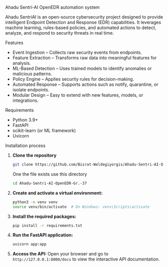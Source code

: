 Ahadu Sentri-AI OpenEDR automation system 

Ahadu SentriAI is an open-source cybersecurity project designed to provide intelligent Endpoint Detection and Response (EDR) capabilities. It leverages machine learning, rules-based policies, and automated actions to detect, analyze, and respond to security threats in real time.

Features
* Event Ingestion – Collects raw security events from endpoints.
* Feature Extraction – Transforms raw data into meaningful features for analysis.
* ML-Based Detection – Uses trained models to identify anomalies or malicious patterns.
* Policy Engine – Applies security rules for decision-making.
* Automated Response – Supports actions such as notify, quarantine, or isolate endpoints.
* Modular Design – Easy to extend with new features, models, or integrations.

Requirements

* Python 3.9+
* FastAPI
* scikit-learn (or ML framework)
* Uvicorn

Installation process 
1. **Clone the repository**
     ```bash
     git clone https://github.com/Bisrat-Weldegiyorgis/Ahadu-Sentri-AI-OpenEDR-Gr.-37.git
     ```
     One the file exists use this directory
     ```bash
     cd Ahadu-Sentri-AI-OpenEDR-Gr.-37
     ```
2. **Create and activate a virtual environment:**
   ```bash
   python3 -m venv venv
   source venv/bin/activate  # On Windows: venv\Scripts\activate
   ```

3. **Install the required packages:**
   ```bash
   pip install -r requirements.txt
   ```

4. **Run the FastAPI application:**
   ```bash
   uvicorn app:app
    ```

6. **Access the API:**
   Open your browser and go to `http://127.0.0.1:8000/docs` to view the interactive API documentation.
